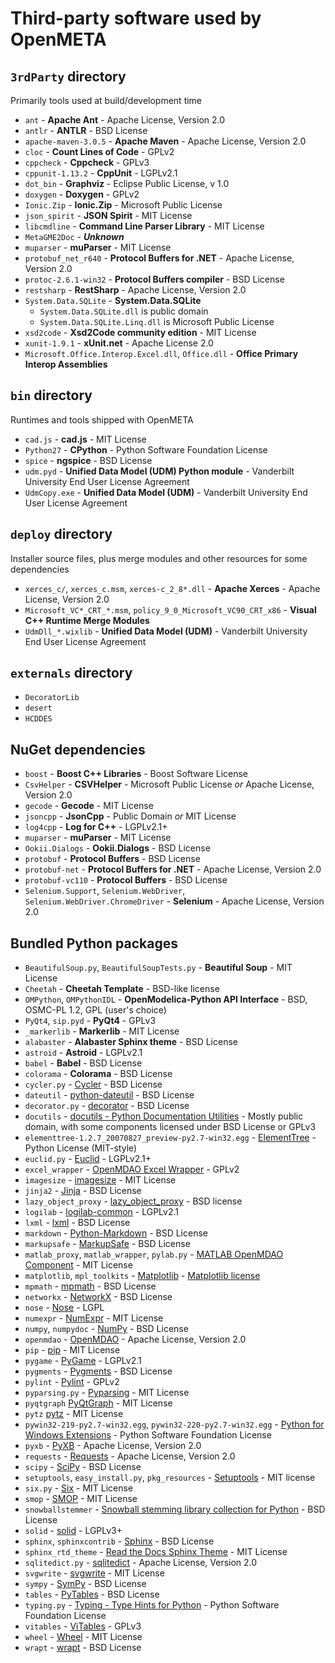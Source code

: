 Third-party software used by OpenMETA
=====================================

`3rdParty` directory
------------------

Primarily tools used at build/development time

  * `ant` - **Apache Ant** - Apache License, Version 2.0
  * `antlr` - **ANTLR** - BSD License
  * `apache-maven-3.0.5` - **Apache Maven** - Apache License, Version 2.0
  * `cloc` - **Count Lines of Code** - GPLv2
  * `cppcheck` - **Cppcheck** - GPLv3
  * `cppunit-1.13.2` - **CppUnit** - LGPLv2.1
  * `dot_bin` - **Graphviz** - Eclipse Public License, v 1.0
  * `doxygen` - **Doxygen** - GPLv2
  * `Ionic.Zip` - **Ionic.Zip** - Microsoft Public License
  * `json_spirit` - **JSON Spirit** - MIT License
  * `libcmdline` - **Command Line Parser Library** - MIT License
  * `MetaGME2Doc` - ***Unknown***
  * `muparser` - **muParser** - MIT License
  * `protobuf_net_r640` - **Protocol Buffers for .NET** - Apache License, Version 2.0
  * `protoc-2.6.1-win32` - **Protocol Buffers compiler** - BSD License
  * `restsharp` - **RestSharp** - Apache License, Version 2.0
  * `System.Data.SQLite` - **System.Data.SQLite**
      * `System.Data.SQLite.dll` is public domain
      * `System.Data.SQLite.Linq.dll` is Microsoft Public License
  * `xsd2code` - **Xsd2Code community edition** - MIT License
  * `xunit-1.9.1` - **xUnit.net** - Apache License 2.0
  * `Microsoft.Office.Interop.Excel.dll`, `Office.dll` - **Office Primary Interop Assemblies**

`bin` directory
---------------

Runtimes and tools shipped with OpenMETA

  * `cad.js` - **cad.js** - MIT License
  * `Python27` - **CPython** - Python Software Foundation License
  * `spice` - **ngspice** - BSD License
  * `udm.pyd` - **Unified Data Model (UDM) Python module** - Vanderbilt University End User License Agreement
  * `UdmCopy.exe` - **Unified Data Model (UDM)** - Vanderbilt University End User License Agreement

`deploy` directory
------------------

Installer source files, plus merge modules and other resources for some dependencies

  * `xerces_c/`, `xerces_c.msm`, `xerces-c_2_8*.dll` - **Apache Xerces** - Apache License, Version 2.0
  * `Microsoft_VC*_CRT_*.msm`, `policy_9_0_Microsoft_VC90_CRT_x86` - **Visual C++ Runtime Merge Modules**
  * `UdmDll_*.wixlib` - **Unified Data Model (UDM)** - Vanderbilt University End User License Agreement

`externals` directory
---------------------

  * `DecoratorLib`
  * `desert`
  * `HCDDES`

NuGet dependencies
------------------

  * `boost` - **Boost C++ Libraries** - Boost Software License
  * `CsvHelper` - **CSVHelper** - Microsoft Public License *or* Apache License, Version 2.0
  * `gecode` - **Gecode** - MIT License
  * `jsoncpp` - **JsonCpp** - Public Domain *or* MIT License
  * `log4cpp` - **Log for C++** - LGPLv2.1+
  * `muparser` - **muParser** - MIT License
  * `Ookii.Dialogs` - **Ookii.Dialogs** - BSD License
  * `protobuf` - **Protocol Buffers** - BSD License
  * `protobuf-net` - **Protocol Buffers for .NET** - Apache License, Version 2.0
  * `protobuf-vc110` - **Protocol Buffers** - BSD License
  * `Selenium.Support`, `Selenium.WebDriver`, `Selenium.WebDriver.ChromeDriver` - **Selenium** - Apache License, Version 2.0

Bundled Python packages
-----------------------
* `BeautifulSoup.py`, `BeautifulSoupTests.py` - **Beautiful Soup** - MIT License
* `Cheetah` - **Cheetah Template** - BSD-like license
* `OMPython`, `OMPythonIDL` - **OpenModelica-Python API Interface** - BSD, OSMC-PL 1.2, GPL (user's choice)
* `PyQt4`, `sip.pyd` - **PyQt4** - GPLv3
* `_markerlib` - **Markerlib** - MIT License
* `alabaster` - **Alabaster Sphinx theme** - BSD License
* `astroid` - **Astroid** - LGPLv2.1
* `babel` - **Babel** - BSD License
* `colorama` - **Colorama** - BSD License
* `cycler.py` - [Cycler](https://github.com/matplotlib/cycler) - BSD License
* `dateutil` - [python-dateutil](https://dateutil.readthedocs.io/en/stable/) - BSD License
* `decorator.py` - [decorator](https://github.com/micheles/decorator) - BSD License
* `docutils` - [docutils - Python Documentation Utilities](http://docutils.sourceforge.net/) - Mostly public domain, with some components licensed under BSD License or GPLv3
* `elementtree-1.2.7_20070827_preview-py2.7-win32.egg` - [ElementTree](http://effbot.org/zone/element-index.htm) - Python License (MIT-style)
* `euclid.py` - [Euclid](https://code.google.com/archive/p/pyeuclid/) - LGPLv2.1+
* `excel_wrapper` - [OpenMDAO Excel Wrapper](https://github.com/OpenMDAO-Plugins/excel_wrapper) - GPLv2
* `imagesize` - [imagesize](https://github.com/shibukawa/imagesize_py) - MIT License
* `jinja2` - [Jinja](http://jinja.pocoo.org/) - BSD License
* `lazy_object_proxy` - [lazy_object_proxy](https://github.com/ionelmc/python-lazy-object-proxy) - BSD license
* `logilab` - [logilab-common](https://www.logilab.org/project/logilab-common) - LGPLv2.1
* `lxml` - [lxml](http://lxml.de/) - BSD License
* `markdown` - [Python-Markdown](https://pythonhosted.org/Markdown/) - BSD License
* `markupsafe` - [MarkupSafe](https://github.com/pallets/markupsafe) - BSD License
* `matlab_proxy`, `matlab_wrapper`, `pylab.py` - [MATLAB OpenMDAO Component](https://github.com/metamorph-inc/matlab_wrapper) - MIT License
* `matplotlib`, `mpl_toolkits` - [Matplotlib](http://matplotlib.org/) - [Matplotlib license](https://github.com/matplotlib/matplotlib/blob/master/LICENSE/LICENSE)
* `mpmath` - [mpmath](http://mpmath.org/) - BSD License
* `networkx` - [NetworkX](http://networkx.github.io/) - BSD License
* `nose` - [Nose](https://nose.readthedocs.io/en/latest/) - LGPL
* `numexpr` - [NumExpr](https://github.com/pydata/numexpr) - MIT License
* `numpy`, `numpydoc` - [NumPy](http://www.numpy.org/) - BSD License
* `openmdao` - [OpenMDAO](http://openmdao.org/) - Apache License, Version 2.0
* `pip` - [pip](https://pip.pypa.io/en/stable/) - MIT License
* `pygame` - [PyGame](http://www.pygame.org/news) - LGPLv2.1
* `pygments` - [Pygments](http://pygments.org/) - BSD License
* `pylint` - [Pylint](https://github.com/PyCQA/pylint) - GPLv2
* `pyparsing.py` - [Pyparsing](http://pyparsing.wikispaces.com/) - MIT License
* `pyqtgraph` [PyQtGraph](http://www.pyqtgraph.org/) - MIT License
* `pytz` [pytz](http://pythonhosted.org/pytz/) - MIT License
* `pywin32-219-py2.7-win32.egg`, `pywin32-220-py2.7-win32.egg` - [Python for Windows Extensions](https://sourceforge.net/projects/pywin32/) - Python Software Foundation License
* `pyxb` - [PyXB](http://pyxb.sourceforge.net/) - Apache License, Version 2.0
* `requests` - [Requests](http://python-requests.org/) - Apache License, Version 2.0
* `scipy` - [SciPy](https://www.scipy.org/) - BSD License
* `setuptools`, `easy_install.py`, `pkg_resources` - [Setuptools](https://github.com/pypa/setuptools) - MIT license
* `six.py` - [Six](https://pypi.python.org/pypi/six/) - MIT License
* `smop` - [SMOP](https://github.com/victorlei/smop) - MIT License
* `snowballstemmer` - [Snowball stemming library collection for Python](https://github.com/shibukawa/snowball_py) - BSD License
* `solid` - [solid](https://github.com/haaksmash/solid) - LGPLv3+
* `sphinx`, `sphinxcontrib` - [Sphinx](http://sphinx-doc.org/) - BSD License
* `sphinx_rtd_theme` - [Read the Docs Sphinx Theme](https://github.com/rtfd/sphinx_rtd_theme/) - MIT License
* `sqlitedict.py` - [sqlitedict](https://github.com/RaRe-Technologies/sqlitedict) - Apache License, Version 2.0
* `svgwrite` - [svgwrite](https://github.com/mozman/svgwrite) - MIT License
* `sympy` - [SymPy](http://www.sympy.org/en/index.html) - BSD License
* `tables` - [PyTables](http://www.pytables.org/) - BSD License
* `typing.py` - [Typing - Type Hints for Python](https://pypi.python.org/pypi/typing/3.6.2) - Python Software Foundation License
* `vitables` - [ViTables](http://vitables.org/) - GPLv3
* `wheel` - [Wheel](https://github.com/pypa/wheel) - MIT License
* `wrapt` - [wrapt](https://github.com/GrahamDumpleton/wrapt) - BSD License

